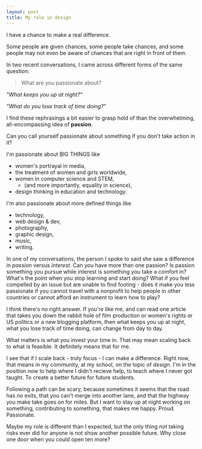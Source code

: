 ```yaml
---
layout: post
title: My role in design
---
```

I have a chance to make a real difference.

Some people are given chances, some people take chances, and some people may not even be aware of chances that are right in front of them.

In two recent conversations, I came across different forms of the same question:

> What are you passionate about?

*"What keeps you up at night?"*

*"What do you lose track of time doing?"*

I find these rephrasings a bit easier to grasp hold of than the overwhelming, all-encompassing idea of **passion**.

Can you call yourself passionate about something if you don't take action in it?

I'm passionate about BIG THINGS like

* women's portrayal in media,
* the treatment of women and girls worldwide,
* women in computer science and STEM,
	* (and more importantly, equality in science),
* design thinking in education and technology.

I'm also passionate about more defined things like

* technology,
* web design & dev,
* photography,
* graphic design,
* music,
* writing.

In one of my conversations, the person I spoke to said she saw a difference in *passion* versus *interest*. Can you have more than one passion? Is passion something you pursue while interest is something you take a comfort in? What's the point when you stop learning and start doing? What if you feel compelled by an issue but are unable to find footing - does it make you less passionate if you cannot travel with a nonprofit to help people in other countries or cannot afford an instrument to learn how to play?

I think there's no right answer. If you're like me, and can read one article that takes you down the rabbit hole of film production or women's rights or US politics or a new blogging platform, then what keeps you up at night, what you lose track of time doing, can change from day to day.

What matters is what you invest your time in. That may mean scaling back to what is feasible. It definitely means that for me.

I see that if I scale back - truly focus - I can make a difference. Right now, that means in my community, at my school, on the topic of *design*. I'm in the position now to help where I didn't recieve help, to teach where I never got taught. To create a better future for future students.

Following a path can be scary, because sometimes it seems that the road has no exits, that you can't merge into another lane, and that the highway you make take goes on for miles. But I want to stay up at night working on something, contributing to something, that makes me happy. Proud. Passionate.

Maybe my role is different than I expected, but the only thing *not* taking risks ever did for anyone is not show another possible future. Why close one door when you could open ten more?
